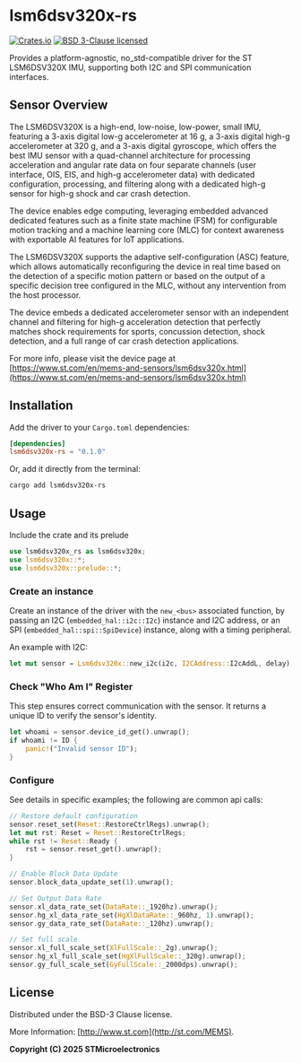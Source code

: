 # lsm6dsv320x-rs
[![Crates.io][crates-badge]][crates-url]
[![BSD 3-Clause licensed][bsd-badge]][bsd-url]

[crates-badge]: https://img.shields.io/crates/v/lsm6dsv320x-rs
[crates-url]: https://crates.io/crates/lsm6dsv320x-rs
[bsd-badge]: https://img.shields.io/crates/l/lsm6dsv320x-rs
[bsd-url]: https://opensource.org/licenses/BSD-3-Clause

Provides a platform-agnostic, no_std-compatible driver for the ST LSM6DSV320X IMU, supporting both I2C and SPI communication interfaces.

## Sensor Overview

The LSM6DSV320X is a high-end, low-noise, low-power, small IMU, featuring a 3-axis digital low-g accelerometer at 16 g, a 3-axis digital high-g accelerometer at 320 g, and a 3-axis digital gyroscope, which offers the best IMU sensor with a quad-channel architecture for processing acceleration and angular rate data on four separate channels (user interface, OIS, EIS, and high-g accelerometer data) with dedicated configuration, processing, and filtering along with a dedicated high-g sensor for high-g shock and car crash detection.

The device enables edge computing, leveraging embedded advanced dedicated features such as a finite state machine (FSM) for configurable motion tracking and a machine learning core (MLC) for context awareness with exportable AI features for IoT applications.

The LSM6DSV320X supports the adaptive self-configuration (ASC) feature, which allows automatically reconfiguring the device in real time based on the detection of a specific motion pattern or based on the output of a specific decision tree configured in the MLC, without any intervention from the host processor.

The device embeds a dedicated accelerometer sensor with an independent channel and filtering for high-g acceleration detection that perfectly matches shock requirements for sports, concussion detection, shock detection, and a full range of car crash detection applications.

For more info, please visit the device page at [https://www.st.com/en/mems-and-sensors/lsm6dsv320x.html](https://www.st.com/en/mems-and-sensors/lsm6dsv320x.html)

## Installation

Add the driver to your `Cargo.toml` dependencies:

```toml
[dependencies]
lsm6dsv320x-rs = "0.1.0"
```

Or, add it directly from the terminal:

```sh
cargo add lsm6dsv320x-rs
```

## Usage

Include the crate and its prelude
```rust
use lsm6dsv320x_rs as lsm6dsv320x;
use lsm6dsv320x::*;
use lsm6dsv320x::prelude::*;
```

### Create an instance

Create an instance of the driver with the `new_<bus>` associated function, by passing an I2C (`embedded_hal::i2c::I2c`) instance and I2C address, or an SPI (`embedded_hal::spi::SpiDevice`) instance, along with a timing peripheral.

An example with I2C:

```rust
let mut sensor = Lsm6dsv320x::new_i2c(i2c, I2CAddress::I2cAddL, delay);
```

### Check "Who Am I" Register

This step ensures correct communication with the sensor. It returns a unique ID to verify the sensor's identity.

```rust
let whoami = sensor.device_id_get().unwrap();
if whoami != ID {
    panic!("Invalid sensor ID");
}
```

### Configure

See details in specific examples; the following are common api calls:

```rust
// Restore default configuration
sensor.reset_set(Reset::RestoreCtrlRegs).unwrap();
let mut rst: Reset = Reset::RestoreCtrlRegs;
while rst != Reset::Ready {
    rst = sensor.reset_get().unwrap();
}

// Enable Block Data Update
sensor.block_data_update_set(1).unwrap();

// Set Output Data Rate
sensor.xl_data_rate_set(DataRate::_1920hz).unwrap();
sensor.hg_xl_data_rate_set(HgXlDataRate::_960hz, 1).unwrap();
sensor.gy_data_rate_set(DataRate::_120hz).unwrap();

// Set full scale
sensor.xl_full_scale_set(XlFullScale::_2g).unwrap();
sensor.hg_xl_full_scale_set(HgXlFullScale::_320g).unwrap();
sensor.gy_full_scale_set(GyFullScale::_2000dps).unwrap();
```

## License

Distributed under the BSD-3 Clause license.

More Information: [http://www.st.com](http://st.com/MEMS).

**Copyright (C) 2025 STMicroelectronics**